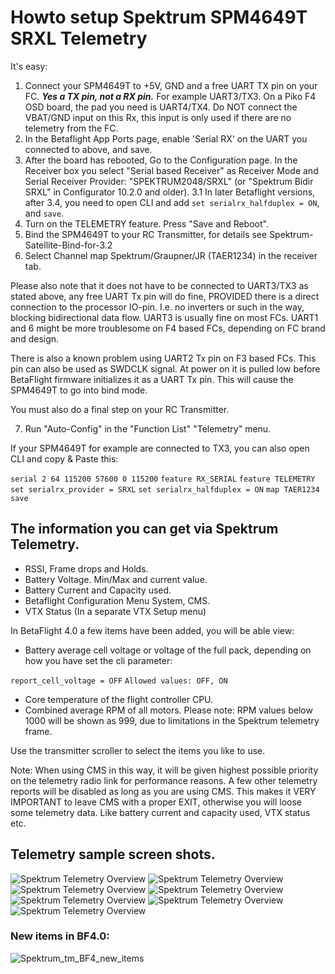 # Howto setup Spektrum SPM4649T SRXL Telemetry

It's easy:

1. Connect your SPM4649T to +5V, GND and a free UART TX pin on your FC. _**Yes a TX pin, not a RX pin.**_ For example UART3/TX3. On a Piko F4 OSD board, the pad you need is UART4/TX4. Do NOT connect the VBAT/GND input on this Rx, this input is only used if there are no telemetry from the FC.
2. In the Betaflight App Ports page, enable 'Serial RX' on the UART you connected to above, and save.
3. After the board has rebooted, Go to the Configuration page. In the Receiver box you select "Serial based Receiver" as Receiver Mode and Serial Receiver Provider: "SPEKTRUM2048/SRXL" (or "Spektrum Bidir SRXL" in Configurator 10.2.0 and older).
   3.1 In later Betaflight versions, after 3.4, you need to open CLI and add `set serialrx_halfduplex = ON`, and `save`.
4. Turn on the TELEMETRY feature. Press "Save and Reboot".
5. Bind the SPM4649T to your RC Transmitter, for details see Spektrum-Satellite-Bind-for-3.2
6. Select Channel map Spektrum/Graupner/JR (TAER1234) in the receiver tab.

Please also note that it does not have to be connected to UART3/TX3 as stated above, any free UART Tx pin will do fine, PROVIDED there is a direct connection to the processor IO-pin. I.e. no inverters or such in the way, blocking bidirectional data flow. UART3 is usually fine on most FCs. UART1 and 6 might be more troublesome on F4 based FCs, depending on FC brand and design.

There is also a known problem using UART2 Tx pin on F3 based FCs. This pin can also be used as SWDCLK signal. At power on it is pulled low before BetaFlight firmware initializes it as a UART Tx pin. This will cause the SPM4649T to go into bind mode.

You must also do a final step on your RC Transmitter.

7. Run "Auto-Config" in the "Function List" "Telemetry" menu.

If your SPM4649T for example are connected to TX3, you can also open CLI and copy & Paste this:

`serial 2 64 115200 57600 0 115200`
`feature RX_SERIAL`
`feature TELEMETRY`
`set serialrx_provider = SRXL`
`set serialrx_halfduplex = ON`
`map TAER1234`
`save`

## The information you can get via Spektrum Telemetry.

- RSSI, Frame drops and Holds.
- Battery Voltage. Min/Max and current value.
- Battery Current and Capacity used.
- Betaflight Configuration Menu System, CMS.
- VTX Status (In a separate VTX Setup menu)

In BetaFlight 4.0 a few items have been added, you will be able view:

- Battery average cell voltage or voltage of the full pack, depending on how you have set the cli parameter:

`report_cell_voltage = OFF`
`Allowed values: OFF, ON`

- Core temperature of the flight controller CPU.
- Combined average RPM of all motors. Please note: RPM values below 1000 will be shown as 999, due to limitations in the Spektrum telemetry frame.

Use the transmitter scroller to select the items you like to use.

Note: When using CMS in this way, it will be given highest possible priority on the telemetry radio link for performance reasons. A few other telemetry reports will be disabled as long as you are using CMS. This makes it VERY IMPORTANT to leave CMS with a proper EXIT, otherwise you will loose some telemetry data. Like battery current and capacity used, VTX status etc.

## Telemetry sample screen shots.

![Spektrum Telemetry Overview](/img/Spektrum_TM_Overview.jpg)
![Spektrum Telemetry Overview](/img/Spektrum_TM_Flightlog.jpg)
![Spektrum Telemetry Overview](/img/Spektrum_TM_Voltage_MinMax.jpg)
![Spektrum Telemetry Overview](/img/Spektrum_TM_Voltage.jpg)
![Spektrum Telemetry Overview](/img/Spektrum_TM_FlightPackCapacity.jpg)
![Spektrum Telemetry Overview](/img/Spektrum_TM_Text_CMS.jpg)
![Spektrum Telemetry Overview](/img/Spektrum_VTX_Status.jpg)

### New items in BF4.0:

![Spektrum_tm_BF4_new_items](https://user-images.githubusercontent.com/15121917/54093433-18b33b00-4398-11e9-949c-007c84b51298.jpg)
